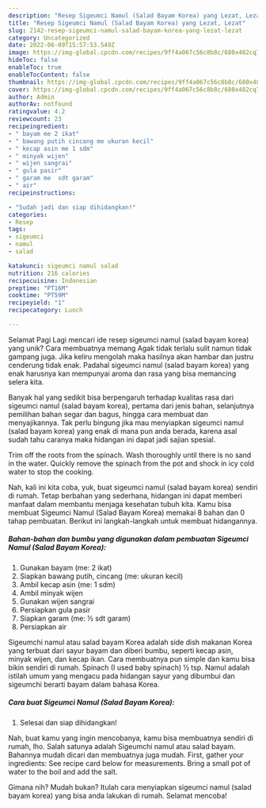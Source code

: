 ```yaml
---
description: "Resep Sigeumci Namul (Salad Bayam Korea) yang Lezat, Lezat"
title: "Resep Sigeumci Namul (Salad Bayam Korea) yang Lezat, Lezat"
slug: 2142-resep-sigeumci-namul-salad-bayam-korea-yang-lezat-lezat
category: Uncategorized
date: 2022-06-09T15:57:53.549Z
image: https://img-global.cpcdn.com/recipes/9ff4a067c56c8b8c/680x482cq70/sigeumci-namul-salad-bayam-korea-foto-resep-utama.jpg
hideToc: false
enableToc: true
enableTocContent: false
thumbnail: https://img-global.cpcdn.com/recipes/9ff4a067c56c8b8c/680x482cq70/sigeumci-namul-salad-bayam-korea-foto-resep-utama.jpg
cover: https://img-global.cpcdn.com/recipes/9ff4a067c56c8b8c/680x482cq70/sigeumci-namul-salad-bayam-korea-foto-resep-utama.jpg
author: Admin
authorAv: notfound
ratingvalue: 4.2
reviewcount: 23
recipeingredient:
- " bayam me 2 ikat"
- " bawang putih cincang me ukuran kecil"
- " kecap asin me 1 sdm"
- " minyak wijen"
- " wijen sangrai"
- " gula pasir"
- " garam me  sdt garam"
- " air"
recipeinstructions:

- "Sudah jadi dan siap dihidangkan!"
categories:
- Resep
tags:
- sigeumci
- namul
- salad

katakunci: sigeumci namul salad 
nutrition: 216 calories
recipecuisine: Indonesian
preptime: "PT16M"
cooktime: "PT59M"
recipeyield: "1"
recipecategory: Lunch

---
```



Selamat Pagi Lagi mencari ide resep sigeumci namul (salad bayam korea) yang unik? Cara membuatnya memang Agak tidak terlalu sulit namun tidak gampang juga. Jika keliru mengolah maka hasilnya akan hambar dan justru cenderung tidak enak. Padahal sigeumci namul (salad bayam korea) yang enak harusnya kan mempunyai aroma dan rasa yang bisa memancing selera kita.


Banyak hal yang sedikit bisa berpengaruh terhadap kualitas rasa dari sigeumci namul (salad bayam korea), pertama dari jenis bahan, selanjutnya pemilihan bahan segar dan bagus, hingga cara membuat dan menyajikannya. Tak perlu bingung jika mau menyiapkan sigeumci namul (salad bayam korea) yang enak di mana pun anda berada, karena asal sudah tahu caranya maka hidangan ini dapat jadi sajian spesial.

Trim off the roots from the spinach. Wash thoroughly until there is no sand in the water. Quickly remove the spinach from the pot and shock in icy cold water to stop the cooking.


Nah, kali ini kita coba, yuk, buat sigeumci namul (salad bayam korea) sendiri di rumah. Tetap berbahan yang sederhana, hidangan ini dapat memberi manfaat dalam membantu menjaga kesehatan tubuh kita. Kamu bisa membuat Sigeumci Namul (Salad Bayam Korea) memakai 8 bahan dan 0 tahap pembuatan. Berikut ini langkah-langkah untuk membuat hidangannya.

<!--inarticleads1-->

##### Bahan-bahan dan bumbu yang digunakan dalam pembuatan Sigeumci Namul (Salad Bayam Korea):

1. Gunakan  bayam (me: 2 ikat)
1. Siapkan  bawang putih, cincang (me: ukuran kecil)
1. Ambil  kecap asin (me: 1 sdm)
1. Ambil  minyak wijen
1. Gunakan  wijen sangrai
1. Persiapkan  gula pasir
1. Siapkan  garam (me: ½ sdt garam)
1. Persiapkan  air


Sigeumchi namul atau salad bayam Korea adalah side dish makanan Korea yang terbuat dari sayur bayam dan diberi bumbu, seperti kecap asin, minyak wijen, dan kecap ikan. Cara membuatnya pun simple dan kamu bisa bikin sendiri di rumah. Spinach (I used baby spinach) ½ tsp. Namul adalah istilah umum yang mengacu pada hidangan sayur yang dibumbui dan sigeumchi berarti bayam dalam bahasa Korea. 

<!--inarticleads2-->

##### Cara buat Sigeumci Namul (Salad Bayam Korea):


1. Selesai dan siap dihidangkan!

Nah, buat kamu yang ingin mencobanya, kamu bisa membuatnya sendiri di rumah, lho. Salah satunya adalah Sigeumchi namul atau salad bayam. Bahannya mudah dicari dan membuatnya juga mudah. First, gather your ingredients: See recipe card below for measurements. Bring a small pot of water to the boil and add the salt. 

Gimana nih? Mudah bukan? Itulah cara menyiapkan sigeumci namul (salad bayam korea) yang bisa anda lakukan di rumah. Selamat mencoba!
